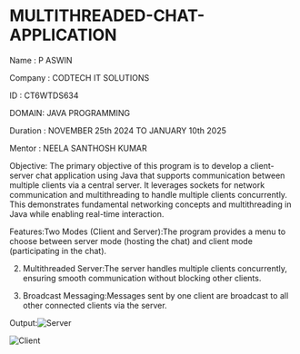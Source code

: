 # MULTITHREADED-CHAT-APPLICATION


Name : P ASWIN

Company : CODTECH IT SOLUTIONS

ID : CT6WTDS634

DOMAIN: JAVA PROGRAMMING

Duration : NOVEMBER 25th 2024 TO JANUARY 10th 2025

Mentor : NEELA SANTHOSH KUMAR 

Objective:
The primary objective of this program is to develop a client-server chat application using Java that supports communication between multiple clients via a central server. It leverages sockets for network communication and multithreading to handle multiple clients concurrently. This demonstrates fundamental networking concepts and multithreading in Java while enabling real-time interaction.

Features:Two Modes (Client and Server):The program provides a menu to choose between server mode (hosting the chat) and client mode (participating in the chat).

2. Multithreaded Server:The server handles multiple clients concurrently, ensuring smooth communication without blocking other clients.

3. Broadcast Messaging:Messages sent by one client are broadcast to all other connected clients via the server.

Output:![Server](https://github.com/user-attachments/assets/4a402e3d-d83e-43e1-a21a-0cc0306298d4)

![Client](https://github.com/user-attachments/assets/0e8c122f-c7a3-4807-9498-2bed1dafc30e)


